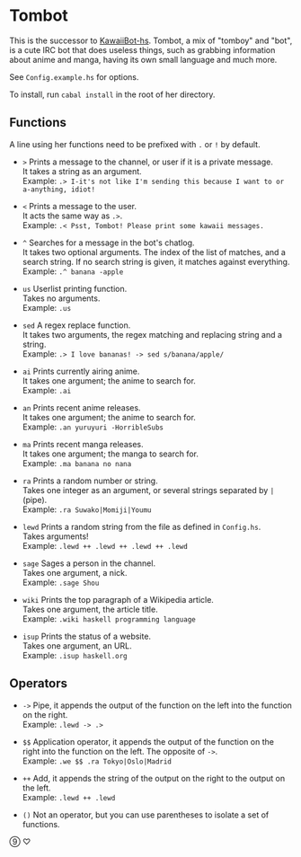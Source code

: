 Tombot
======

This is the successor to [KawaiiBot-hs](https://github.com/Shou-/KawaiiBot-hs).
Tombot, a mix of "tomboy" and "bot", is a cute IRC bot that does useless things, such as grabbing information about anime and manga, having its own small language and much more.

See `Config.example.hs` for options.

To install, run `cabal install` in the root of her directory.

## Functions

A line using her functions need to be prefixed with `.` or `!` by default.

* `>`
Prints a message to the channel, or user if it is a private message.<br>
It takes a string as an argument.<br>
Example: `.> I-it's not like I'm sending this because I want to or a-anything, idiot!`

* `<`
Prints a message to the user.<br>
It acts the same way as `.>`.<br>
Example: `.< Psst, Tombot! Please print some kawaii messages.`

* `^`
Searches for a message in the bot's chatlog.<br>
It takes two optional arguments. The index of the list of matches, and a search string. If no search string is given, it matches against everything.<br>
Example: `.^ banana -apple`

* `us`
Userlist printing function.<br>
Takes no arguments.<br>
Example: `.us`

* `sed`
A regex replace function.<br>
It takes two arguments, the regex matching and replacing string and a string.<br>
Example: `.> I love bananas! -> sed s/banana/apple/`

* `ai`
Prints currently airing anime.<br>
It takes one argument; the anime to search for.<br>
Example: `.ai`

* `an`
Prints recent anime releases.<br>
It takes one argument; the anime to search for.<br>
Example: `.an yuruyuri -HorribleSubs`

* `ma`
Prints recent manga releases.<br>
It takes one argument; the manga to search for.<br>
Example: `.ma banana no nana`

* `ra`
Prints a random number or string.<br>
Takes one integer as an argument, or several strings separated by `|` (pipe).<br>
Example: `.ra Suwako|Momiji|Youmu`

* `lewd`
Prints a random string from the file as defined in `Config.hs`.<br>
Takes arguments!<br>
Example: `.lewd ++ .lewd ++ .lewd ++ .lewd`

* `sage`
Sages a person in the channel.<br>
Takes one argument, a nick.<br>
Example: `.sage Shou`

* `wiki`
Prints the top paragraph of a Wikipedia article.<br>
Takes one argument, the article title.<br>
Example: `.wiki haskell programming language`

* `isup`
Prints the status of a website.<br>
Takes one argument, an URL.<br>
Example: `.isup haskell.org`

## Operators
* `->`
Pipe, it appends the output of the function on the left into the function on the right.<br>
Example: `.lewd -> .>`

* `$$`
Application operator, it appends the output of the function on the right into the function on the left. The opposite of `->`.<br>
Example: `.we $$ .ra Tokyo|Oslo|Madrid`

* `++`
Add, it appends the string of the output on the right to the output on the left.<br>
Example: `.lewd ++ .lewd`

* `()`
Not an operator, but you can use parentheses to isolate a set of functions.

⑨
♡

